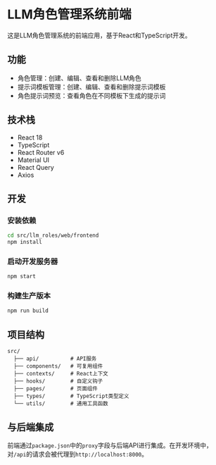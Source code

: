 # LLM角色管理系统前端

这是LLM角色管理系统的前端应用，基于React和TypeScript开发。

## 功能

- 角色管理：创建、编辑、查看和删除LLM角色
- 提示词模板管理：创建、编辑、查看和删除提示词模板
- 角色提示词预览：查看角色在不同模板下生成的提示词

## 技术栈

- React 18
- TypeScript
- React Router v6
- Material UI
- React Query
- Axios

## 开发

### 安装依赖

```bash
cd src/llm_roles/web/frontend
npm install
```

### 启动开发服务器

```bash
npm start
```

### 构建生产版本

```bash
npm run build
```

## 项目结构

```
src/
  ├── api/          # API服务
  ├── components/   # 可复用组件
  ├── contexts/     # React上下文
  ├── hooks/        # 自定义钩子
  ├── pages/        # 页面组件
  ├── types/        # TypeScript类型定义
  └── utils/        # 通用工具函数
```

## 与后端集成

前端通过`package.json`中的`proxy`字段与后端API进行集成。在开发环境中，对`/api`的请求会被代理到`http://localhost:8000`。 